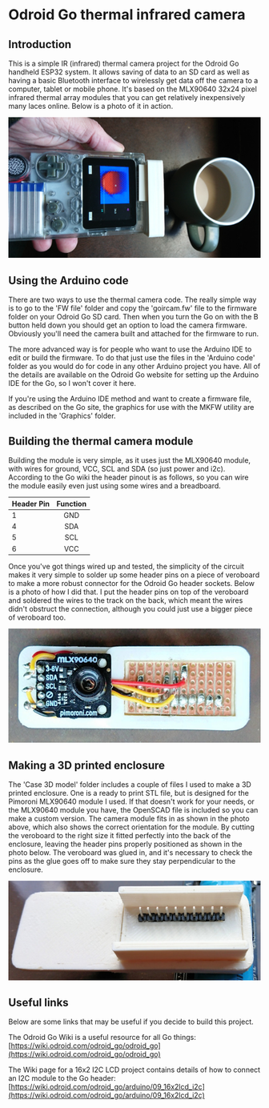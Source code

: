 # Odroid Go thermal infrared camera

## Introduction

This is a simple IR (infrared) thermal camera project for the Odroid Go handheld ESP32 system. It allows saving of data to an SD card as well as having a basic Bluetooth interface to wirelessly get data off the camera to a computer, tablet or mobile phone. It's based on the MLX90640 32x24 pixel infrared thermal array modules that you can get relatively inexpensively many laces online. Below is a photo of it in action.

![The thermal camera in action](https://github.com/drandrewthomas/Odroid_Go_thermal_IR_camera/blob/master/Photos/cupheat.jpg)

## Using the Arduino code

There are two ways to use the thermal camera code. The really simple way is to go to the 'FW file' folder and copy the 'goircam.fw' file to the firmware folder on your Odroid Go SD card. Then when you turn the Go on with the B button held down you should get an option to load the camera firmware. Obviously you'll need the camera built and attached for the firmware to run.

The more advanced way is for people who want to use the Arduino IDE to edit or build the firmware. To do that just use the files in the 'Arduino code' folder as you would do for code in any other Arduino project you have. All of the details are available on the Odroid Go website for setting up the Arduino IDE for the Go, so I won't cover it here.

If you're using the Arduino IDE method and want to create a firmware file, as described on the Go site, the graphics for use with the MKFW utility are included in the 'Graphics' folder.

## Building the thermal camera module

Building the module is very simple, as it uses just the MLX90640 module, with wires for ground, VCC, SCL and SDA (so just power and i2c). According to the Go wiki the header pinout is as follows, so you can wire the module easily even just using some wires and a breadboard.

| Header Pin | Function |
| ---------- |:--------:|
| 1          | GND      |
| 4          | SDA      |
| 5          | SCL      |
| 6          | VCC      |

Once you've got things wired up and tested, the simplicity of the circuit makes it very simple to solder up some header pins on a piece of veroboard to make a more robust connector for the Odroid Go header sockets. Below is a photo of how I did that. I put the header pins on top of the veroboard and soldered the wires to the track on the back, which meant the wires didn't obstruct the connection, although you could just use a bigger piece of veroboard too.

![A photo of the circuit](https://github.com/drandrewthomas/Odroid_Go_thermal_IR_camera/blob/master/Photos/wiringinside.jpg)

## Making a 3D printed enclosure

The 'Case 3D model' folder includes a couple of files I used to make a 3D printed enclosure. One is a ready to print STL file, but is designed for the Pimoroni MLX90640 module I used. If that doesn't work for your needs, or the MLX90640 module you have, the OpenSCAD file is included so you can make a custom version. The camera module fits in as shown in the photo above, which also shows the correct orientation for the module. By cutting the veroboard to the right size it fitted perfectly into the back of the enclosure, leaving the header pins properly positioned as shown in the photo below. The veroboard was glued in, and it's necessary to check the pins as the glue goes off to make sure they stay perpendicular to the enclosure.

![A photo of the back of the enclosure showing the header pins glued in](https://github.com/drandrewthomas/Odroid_Go_thermal_IR_camera/blob/master/Photos/caseback.jpg)

## Useful links

Below are some links that may be useful if you decide to build this project.

The Odroid Go Wiki is a useful resource for all Go things: [https://wiki.odroid.com/odroid_go/odroid_go](https://wiki.odroid.com/odroid_go/odroid_go)

The Wiki page for a 16x2 I2C LCD project contains details of how to connect an I2C module to the Go header: [https://wiki.odroid.com/odroid_go/arduino/09_16x2lcd_i2c](https://wiki.odroid.com/odroid_go/arduino/09_16x2lcd_i2c)
